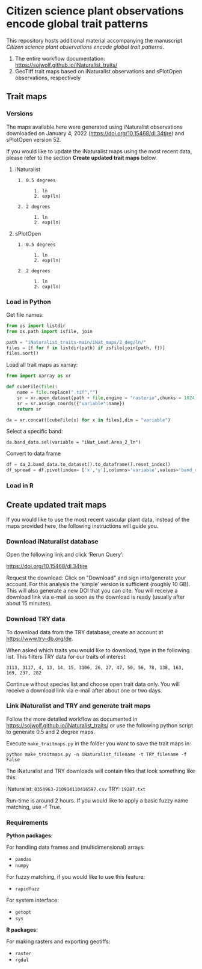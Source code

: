 # Citizen science plant observations encode global trait patterns

This repository hosts additional material accompanying the manuscript *Citizen science plant observations encode global trait patterns*.

  1. The entire workflow documentation: https://sojwolf.github.io/iNaturalist_traits/
  2. GeoTiff trait maps based on iNaturalist observations and sPlotOpen observations, respectively

## Trait maps

### Versions

The maps available here were generated using iNaturalist observations downloaded on January 4, 2022 (https://doi.org/10.15468/dl.34tjre) and sPlotOpen version 52.

If you would like to update the iNaturalist maps using the most recent data, please refer to the section **Create updated trait maps** below.

1. iNaturalist

        1. 0.5 degrees

              1. ln
              2. exp(ln)

        2. 2 degrees

              1. ln
              2. exp(ln)

2. sPlotOpen

        1. 0.5 degrees

              1. ln
              2. exp(ln)

        2. 2 degrees

              1. ln
              2. exp(ln)

### Load in Python

Get file names:

```python
from os import listdir
from os.path import isfile, join

path = "iNaturalist_traits-main/iNat_maps/2_deg/ln/"
files = [f for f in listdir(path) if isfile(join(path, f))]
files.sort()
```
Load all trait maps as xarray:
```python
from import xarray as xr

def cubeFile(file):
    name = file.replace(".tif","")
    sr = xr.open_dataset(path + file,engine = "rasterio",chunks = 1024).sel(band = 1)
    sr = sr.assign_coords({"variable":name})
    return sr

da = xr.concat([cubeFile(x) for x in files],dim = "variable")
```
Select a specific band:
```
da.band_data.sel(variable = "iNat_Leaf.Area_2_ln")
```
Convert to data frame

```python
df = da_2.band_data.to_dataset().to_dataframe().reset_index()
df_spread = df.pivot(index= ['x','y'],columns='variable',values='band_data').reset_index()
```


### Load in R


## Create updated trait maps

If you would like to use the most recent vascular plant data, instead of the maps provided here, the following instructions will guide you.

### Download iNaturalist database

Open the following link and click ‘Rerun Query’:

https://doi.org/10.15468/dl.34tjre

Request the download: Click on "Download" and sign into/generate your account. For this analysis the ‘simple’ version is sufficient (roughly 10 GB). This will also generate a new DOI that you can cite. You will receive a download link via e-mail as soon as the download is ready (usually after about 15 minutes).

### Download TRY data

To download data from the TRY database, create an account at https://www.try-db.org/de.

When asked which traits you would like to download, type in the following list. This filters TRY data for our traits of interest:

```
3113, 3117, 4, 13, 14, 15, 3106, 26, 27, 47, 50, 56, 78, 138, 163, 169, 237, 282
```

Continue without species list and choose open trait data only. You will receive a download link via e-mail after about one or two days.

### Link iNaturalist and TRY and generate trait maps

Follow the more detailed workflow as documented in https://sojwolf.github.io/iNaturalist_traits/ or use the following python script to generate 0.5 and 2 degree maps.

Execute ```make_traitmaps.py``` in the folder you want to save the trait maps in:

```
python make_traitmaps.py -n iNaturalist_filename -t TRY_filename -f False
```

The iNaturalist and TRY downloads will contain files that look something like this:

iNaturalist: ```0354963-210914110416597.csv```
TRY: ```19287.txt```

Run-time is around 2 hours. If you would like to apply a basic fuzzy name matching, use -f True.


### Requirements

**Python packages**:

For handling data frames and (multidimensional) arrays:
  - ```pandas```
  - ```numpy```

For fuzzy matching, if you would like to use this feature:
  - ```rapidfuzz```

For system interface:
  - ```getopt```
  - ```sys```

**R packages**:

For making rasters and exporting geotiffs:
  - ```raster```
  - ```rgdal```
